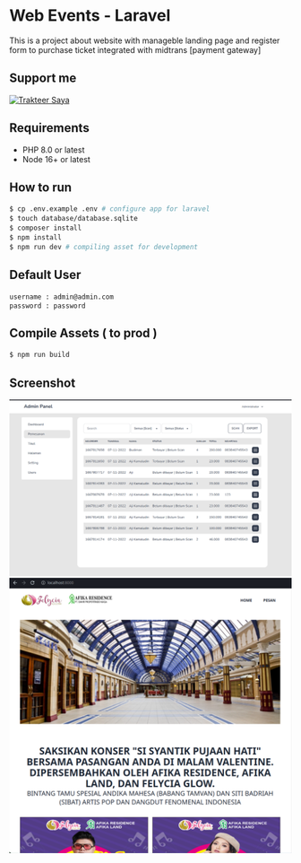 # Web Events - Laravel

This is a project about website with manageble landing page and register form to purchase ticket integrated with midtrans [payment gateway]
## Support me

<a href="https://trakteer.id/ajikamaludin" target="_blank"><img id="wse-buttons-preview" src="https://cdn.trakteer.id/images/embed/trbtn-blue-2.png" height="40" style="border:0px;height:40px;" alt="Trakteer Saya"></a>


## Requirements

* PHP 8.0 or latest
* Node 16+ or latest

## How to run

```bash
$ cp .env.example .env # configure app for laravel
$ touch database/database.sqlite
$ composer install
$ npm install
$ npm run dev # compiling asset for development
```

## Default User 
```
username : admin@admin.com
password : password
```

## Compile Assets ( to prod )

```bash
$ npm run build
```

## Screenshot

![](1.png?raw=true)
![](2.png?raw=true)
